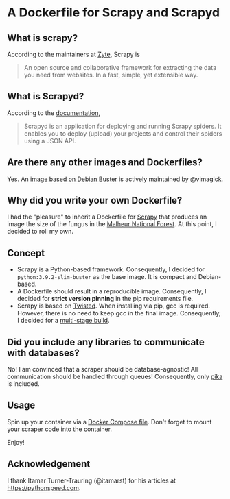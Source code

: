 # A Dockerfile for Scrapy and Scrapyd

## What is scrapy?

According to the maintainers at [Zyte](https://www.zyte.com/), Scrapy is 

> An open source and collaborative framework for extracting the data you need from websites. 
> In a fast, simple, yet extensible way.

## What is Scrapyd?

According to the [documentation](https://scrapyd.readthedocs.io/en/stable/index.html), 

> Scrapyd is an application for deploying and running Scrapy spiders. It enables you to deploy (upload) your projects and control their spiders using a JSON API.

## Are there any other images and Dockerfiles?

Yes. An [image based on Debian Buster](https://hub.docker.com/r/vimagick/scrapyd) is actively maintained by @vimagick.

## Why did you write your own Dockerfile? 

I had the "pleasure" to inherit a Dockerfile for [Scrapy](https://scrapy.org/) that produces an image the size of the fungus in the [Malheur National Forest](https://www.fs.usda.gov/malheur/). At this point, I decided to roll my own.

## Concept

 + Scrapy is a Python-based framework. Consequently, I decided for `python:3.9.2-slim-buster` as the base image. It is compact and Debian-based. 
 + A Dockerfile should result in a reproducible image. Consequently, I decided for **strict version pinning** in the pip requirements file.
 + Scrapy is based on [Twisted](https://twistedmatrix.com/trac/). When installing via pip, gcc is required. However, there is no need to keep gcc in the final image. Consequently, I decided for a [multi-stage build](https://docs.docker.com/develop/develop-images/multistage-build/).
 
## Did you include any libraries to communicate with databases?

No! I am convinced that a scraper should be database-agnostic! All communication should be handled through queues! Consequently, only [pika](https://pika.readthedocs.io/en/stable/) is included. 

## Usage

Spin up your container via a [Docker Compose file](https://docs.docker.com/compose/). Don't forget to mount your scraper code into the container.

Enjoy!



## Acknowledgement

I thank Itamar Turner-Trauring (@itamarst) for his articles at https://pythonspeed.com.
